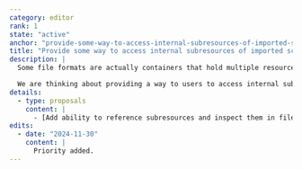 ```yaml
---
category: editor
rank: 1
state: "active"
anchor: "provide-some-way-to-access-internal-subresources-of-imported-scenes"
title: "Provide some way to access internal subresources of imported scenes"
description: |
  Some file formats are actually containers that hold multiple resources. FBX and GLTF files are one of these, as they not only contain 3D models, but also can contain animations and textures. Currently, the only way to expose these resources is to tell the editor to pull these out on import.

  We are thinking about providing a way to users to access internal subresources.
details:
  - type: proposals
    content: |
      - [Add ability to reference subresources and inspect them in filesystem #8750](https://github.com/godotengine/godot-proposals/issues/8750)
edits:
  - date: "2024-11-30"
    content: |
      Priority added.
---
```

